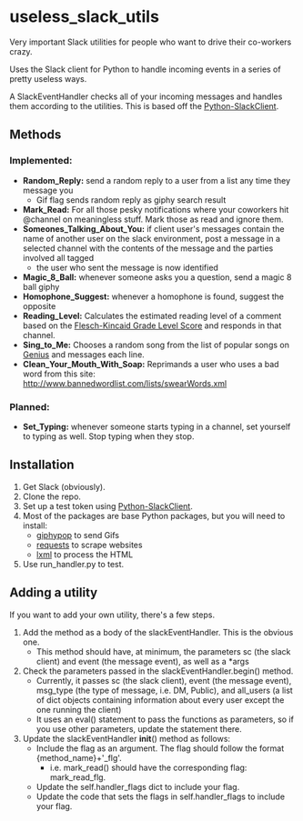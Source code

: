 # useless_slack_utils
Very important Slack utilities for people who want to drive their co-workers crazy.

Uses the Slack client for Python to handle incoming events in a series of pretty useless ways.

A SlackEventHandler checks all of your incoming messages and handles them according to the utilities. This is based off the [Python-SlackClient](https://slackapi.github.io/python-slackclient/index.html).

## Methods

### Implemented:
  - **Random_Reply:** send a random reply to a user from a list any time they message you
    - Gif flag sends random reply as giphy search result
  - **Mark_Read:** For all those pesky notifications where your coworkers hit @channel on meaningless stuff. Mark those as read and ignore them.
  - **Someones_Talking_About_You:** if client user's messages contain the name of another user on the slack environment, post a message in a selected channel with the contents of the message and the parties involved all tagged
    - the user who sent the message is now identified
  - **Magic_8_Ball:** whenever someone asks you a question, send a magic 8 ball giphy
  - **Homophone_Suggest:** whenever a homophone is found, suggest the opposite
  - **Reading_Level:** Calculates the estimated reading level of a comment based on the [Flesch-Kincaid Grade Level Score](https://en.wikipedia.org/wiki/Flesch%E2%80%93Kincaid_readability_tests#Flesch%E2%80%93Kincaid_grade_level) and responds in that channel.
  - **Sing_to_Me:** Chooses a random song from the list of popular songs on [Genius](https://genius.com) and messages each line.
  - **Clean_Your_Mouth_With_Soap:** Reprimands a user who uses a bad word from this site: http://www.bannedwordlist.com/lists/swearWords.xml

### Planned:
  - **Set_Typing:** whenever someone starts typing in a channel, set yourself to typing as well. Stop typing when they stop.


## Installation

1. Get Slack (obviously).
2. Clone the repo.
3. Set up a test token using [Python-SlackClient](https://slackapi.github.io/python-slackclient/auth.html#test-tokens).
4. Most of the packages are base Python packages, but you will need to install:
   - [giphypop](https://github.com/shaunduncan/giphypop) to send Gifs
   - [requests](http://docs.python-requests.org/en/master/) to scrape websites
   - [lxml](https://lxml.de/) to process the HTML
5. Use run_handler.py to test.

## Adding a utility

If you want to add your own utility, there's a few steps.

1. Add the method as a body of the slackEventHandler. This is the obvious one.
    - This method should have, at minimum, the parameters sc (the slack client) and event (the message event), as well as a *args
2. Check the parameters passed in the slackEventHandler.begin() method.
    - Currently, it passes sc (the slack client), event (the message event), msg_type (the type of message, i.e. DM, Public), and all_users (a list of dict objects containing information about every user except the one running the client)
    - It uses an eval() statement to pass the functions as parameters, so if you use other parameters, update the statement there.
3. Update the slackEventHandler __init__() method as follows:
    - Include the flag as an argument. The flag should follow the format {method_name}+'_flg'.
        - i.e. mark_read() should have the corresponding flag: mark_read_flg.
    - Update the self.handler_flags dict to include your flag.
    - Update the code that sets the flags in self.handler_flags to include your flag.